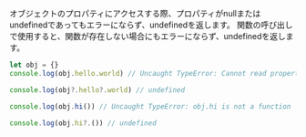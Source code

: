 <!--
label: ?.
description: オプショナルチェイニング演算子
link: https://developer.mozilla.org/ja/docs/Web/JavaScript/Reference/Operators/Optional_chaining
-->

オブジェクトのプロパティにアクセスする際、プロパティがnullまたはundefinedであってもエラーにならず、undefinedを返します。
関数の呼び出しで使用すると、関数が存在しない場合にもエラーにならず、undefinedを返します。

```typescript
let obj = {}
console.log(obj.hello.world) // Uncaught TypeError: Cannot read property 'world' of undefined

console.log(obj?.hello?.world) // undefined

console.log(obj.hi()) // Uncaught TypeError: obj.hi is not a function

console.log(obj.hi?.()) // undefined
```
